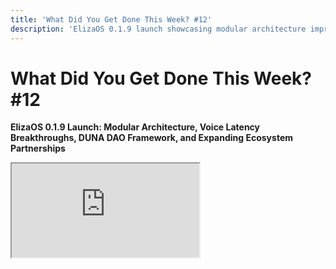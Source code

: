 ```yaml
---
title: 'What Did You Get Done This Week? #12'
description: 'ElizaOS 0.1.9 launch showcasing modular architecture improvements, breakthroughs in agent voice communication latency, the introduction of DUNA DAO framework, and expanding ecosystem partnerships across AI and blockchain projects.'
---
```


# What Did You Get Done This Week? #12

**ElizaOS 0.1.9 Launch: Modular Architecture, Voice Latency Breakthroughs, DUNA DAO Framework, and Expanding Ecosystem Partnerships**

<div className="responsive-iframe">
  <iframe
    src="https://www.youtube.com/embed/SZNuoXJ1Mvs"
    title="YouTube video player"
    allow="accelerometer; autoplay; clipboard-write; encrypted-media; gyroscope; picture-in-picture"
    allowFullScreen
  />
</div>

- Date: 2025-01-31
- Twitter Spaces: https://x.com/i/spaces/1MYGNMlzlZNKw
- YouTube Link: https://www.youtube.com/watch?v=SZNuoXJ1Mvs

## Summary

The twelfth installment of ai16z's weekly builder showcase highlighted ElizaOS 0.1.9's release, featuring a shift toward modular architecture, breakthrough reductions in voice communication latency, and the emergence of a unified DAO framework to streamline cross-project collaboration.

**ElizaOS Core Improvements**

- Release of ElizaOS 0.1.9 featuring expanded LLM support, new social integrations (Instagram, XMTP), and enhanced autonomous capabilities for Discord and Telegram
- Transition toward a more modular architecture with NPM-style plugin registry system to streamline development and reduce PR bottlenecks
- Short-term focus (v1.5) on extracting model providers and plugins from core repository, with longer-term vision (v2) centered on action training and advanced agent capabilities
- Multiple contributors working on infrastructure improvements including AWS deployment optimizations, CloudFormation/Terraform support for one-click self-hosting, and GPU management solutions

**Technical Innovations**

- Significant progress in real-time agent communication with reduced voice-to-voice latency enabling near-natural conversations
- Development of memory systems including automatic/manual backups, vector semantic search, and persistent context
- New libraries and frameworks for agent-database interactions, type-safe AI interfaces, and efficient data processing
- Integration of real-world data through various plugins, enabling agents to access market information, sensor data, and perform multi-step reasoning

**Agent Capabilities & Applications**

- Multiple teams enhancing agent autonomy across social platforms, with emphasis on reasoning, context awareness, and ability to explain actions
- Development of specialized agents including financial traders, content creators, moderators, and entertainment figures
- Progress on visual representation of agents through 3D modeling, metahuman creation, and virtual environments
- Character optimization work to improve agent personality consistency and reduce problematic outputs

**Organizational Developments**

- New DAO framework ("DUNA") being developed to unite multiple projects under a single umbrella for simplified legal and financial operations
- Active tokenomics planning across multiple projects with focus on sustainable incentive structures
- Evolution of community engagement formats including the "Block Tank" concept for agent project showcasing
- Contributor analysis tools being built for both GitHub and Discord to recognize and reward participation

**Partnerships & Events**

- Hacker House in New York bringing together builders from across the ecosystem
- Multiple teams preparing for judging roles at upcoming hackathons including ETHDenver, Story, Eigen Games, and Monad
- Strategic partnerships forming with Polygon, IoTeX, Story Protocol, Morpheus, and other blockchain/AI infrastructure providers
- Growing emphasis on cross-project collaboration, with several grants received from Coinbase and other supporters
- Development of documentation systems and FAQs derived from automated analysis of Discord conversations

## Hot Takes

- **Centralized "Mothership" DAO Structure**
  "And so instead of having all the tokens going and flowing back and forth between each other for this kind of profit sharing, that core central mothership kind of holds on to them and just moves them between token accounts and a database, like different ledgers, but fundamentally they're not leaving the company." - _shawmakesmagic_ [00:05:36]

- **AI Agents as Primary Customers for Nature**
  "For our insurance agents, we've come to the conclusion that LLMs and agents are our core customers for nature and biodiversity. They understand all this stuff super fast and in milliseconds, right? I've spent four years trying to convince people that they need to invest in nature and biodiversity, and agents understand this shit in like milliseconds. So they are our customers." - _tmoindustries_ [00:54:57]

- **A Spiritual AI**
  "I think AGI has been very social and very spiritual, psychological for me, not just coding." - _reality_spiral_ [00:51:43]

- **What's a Real Use Case for AI?**
  "I think the Discord moderator idea is a great use case, like a great, like very focused use case for the agent. I'm surprised it took this long for someone to do that actually." - _shawmakesmagic_ [00:16:17]

- **The problem with open source AGI development**
  "And then the open source side, like, how do you actually get the funding and the, like, people to be aligned on, like, goals for something like AGI, especially if it's a decentralized hivemind style." - _reality_spiral_ [00:51:00]

## Timestamps

- [00:01:17](https://www.youtube.com/watch?v=SZNuoXJ1Mvs&t=77) - **ai16zdao**: Intro and plans to integrate with a "game show" concept.
- [00:04:04](https://www.youtube.com/watch?v=SZNuoXJ1Mvs&t=244) - **shawmakesmagic**: DUNA Framework for DAOs
- [00:08:43](https://www.youtube.com/watch?v=SZNuoXJ1Mvs&t=523) - **astridhpilla**: Miku updates (mee.fun, Fleek, MetaHuman, ETHDenver)
- [00:10:53](https://www.youtube.com/watch?v=SZNuoXJ1Mvs&t=653) - **lostgirldev**: SolEng Terminal Launch & Company Structure
- [00:12:30](https://www.youtube.com/watch?v=SZNuoXJ1Mvs&t=750) - **xrpublisher**: Pixel Memory System & Backups
- [00:13:58](https://www.youtube.com/watch?v=SZNuoXJ1Mvs&t=838) - **lostboydev**: SolImp Telegram Mod & Website Platform
- [00:16:33](https://www.youtube.com/watch?v=SZNuoXJ1Mvs&t=993) - **spaceodili**: Eliza OS v0.1.9 Release & Plugin Registry
- [00:17:52](https://www.youtube.com/watch?v=SZNuoXJ1Mvs&t=1072) - **SYMBiEX**: Website Rework & 3D Agent Models
- [00:18:54](https://www.youtube.com/watch?v=SZNuoXJ1Mvs&t=1134) - **yikesawjeez**: Ecosystem Updates, Tokenomics, Self-Hosting, Audits
- [00:22:12](https://www.youtube.com/watch?v=SZNuoXJ1Mvs&t=1332) - **Amiewitheliza**: HyperPoly Plugin, Marketplace, Hackathons
- [00:24:05](https://www.youtube.com/watch?v=SZNuoXJ1Mvs&t=1445) - **0xrhota**: Degen Spartan Trading Enhancements
- [00:29:12](https://www.youtube.com/watch?v=SZNuoXJ1Mvs&t=1752) - **ai16zdao**: Tokenomics, Blocktank, Show Format, Discord Analysis
- [00:32:44](https://www.youtube.com/watch?v=SZNuoXJ1Mvs&t=1964) - **wakesync**: Eliza Voice Device, Website, 3D Room, Character Model - Demo Issue
- [00:34:59](https://www.youtube.com/watch?v=SZNuoXJ1Mvs&t=2099) - **AIFlow_ML**: Backpack Plugin, Typing Fixes, Evaluation Paper, Local API
- [00:37:14](https://www.youtube.com/watch?v=SZNuoXJ1Mvs&t=2234) - **Signalman23**: Voice Agent Updates & Voice Model Fine-tuning
- [00:38:12](https://www.youtube.com/watch?v=SZNuoXJ1Mvs&t=2292) - **Rowdymode**: Gods Unchained Tokenomics, API Live, Video-to-Video AI
- [00:40:21](https://www.youtube.com/watch?v=SZNuoXJ1Mvs&t=2421) - **MementsOfficial**: Library for AI Database Interaction & Platform Revamp
- [00:42:44](https://www.youtube.com/watch?v=SZNuoXJ1Mvs&t=2564) - **elizawakesup**: Eliza Voice Demo - Improved Latency
- [00:45:24](https://www.youtube.com/watch?v=SZNuoXJ1Mvs&t=2724) - **reality_spiral**: Coinbase Grant, Prosper Trading on Base, Scenarios, Social Layer AGI
- [00:54:18](https://www.youtube.com/watch?v=SZNuoXJ1Mvs&t=3258) - **tmoindustries**: Insurance Agents for Nature/Biodiversity & Token Pools
- [00:57:01](https://www.youtube.com/watch?v=SZNuoXJ1Mvs&t=3421) - **w1kke**: Gods Unchained Plugins, Devotion Program, Plugin Reliability
- [01:00:23](https://www.youtube.com/watch?v=SZNuoXJ1Mvs&t=3623) - **shawmakesmagic**: Closing Remarks & Format Change Next Week
